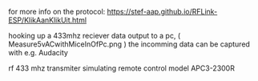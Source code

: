 for more info on the protocol:
https://stef-aap.github.io/RFLink-ESP/KlikAanKlikUit.html

hooking up a 433mhz reciever data output to a pc, ( Measure5vACwithMiceInOfPc.png ) the incomming data can be captured with e.g. Audacity

rf 433 mhz transmiter simulating remote control model APC3-2300R

